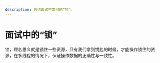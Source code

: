 ```yaml
---
description: 总结面试中常问的“锁”。
---
```


# 面试中的“锁”

锁，顾名思义就是锁住一些资源，只有我们拿到钥匙的时候，才能操作锁住的资源，在多线程的情况下，保证操作数据的正确性与一致性。

